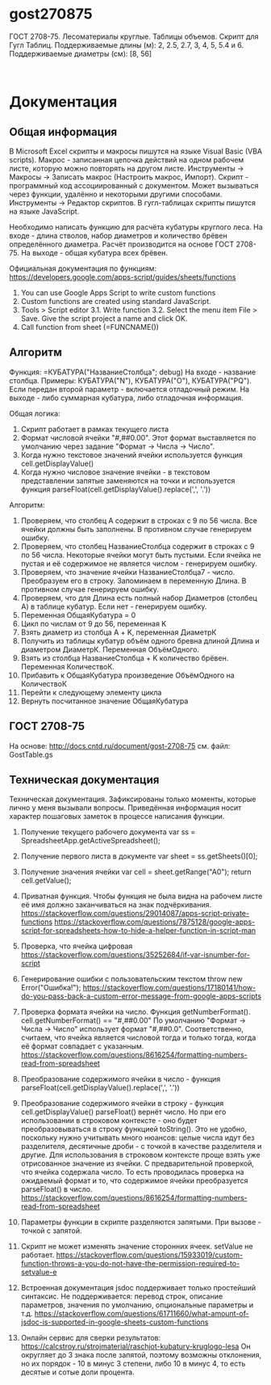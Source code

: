 # gost270875
ГОСТ 2708-75. Лесоматериалы круглые. Таблицы объемов. Скрипт для Гугл Таблиц.
Поддерживаемые длины (м): 2, 2.5, 2.7, 3, 4, 5, 5.4 и 6.
Поддерживаемые диаметры (см): [8, 56]

<br/>

# Документация

## Общая информация

В Microsoft Excel скрипты и макросы пишутся на языке Visual Basic (VBA scripts).
Макрос - записанная цепочка действий на одном рабочем листе, которую можно повторять на другом листе.
Инструменты -> Макросы -> Записать макрос (Настроить макрос, Импорт).
Скрипт - программный код ассоциированный с документом. Может вызываться через функции, удалённо и некоторыми другими способами.
Инструменты -> Редактор скриптов. 
В гугл-таблицах скрипты пишутся на языке JavaScript.

Необходимо написать функцию для расчёта кубатуры круглого леса. На входе - длина стволов, набор диаметров и количество брёвен определённого диаметра. Расчёт производится на основе ГОСТ 2708-75. На выходе - общая кубатура всех брёвен.

Официальная документация по функциям: https://developers.google.com/apps-script/guides/sheets/functions
1. You can use Google Apps Script to write custom functions
2. Custom functions are created using standard JavaScript.
3. Tools > Script editor
3.1. Write function
3.2. Select the menu item File > Save. Give the script project a name and click OK.
4. Call function from sheet (=FUNCNAME())

## Алгоритм

Функция: =КУБАТУРА("НазваниеСтолбца"; debug)
На входе - название столбца. Примеры: КУБАТУРА("N"), КУБАТУРА("O"), КУБАТУРА("PQ"). Если передан второй параметр - включается отладочный режим.
На выходе - либо суммарная кубатура, либо отладочная информация.

Общая логика:
1. Скрипт работает в рамках текущего листа
2. Формат числовой ячейки "#,##0.00". Этот формат выставляется по умолчанию через задание "Формат -> Числа -> Число".
3. Когда нужно текстовое значений ячейки используется функция cell.getDisplayValue()
4. Когда нужно числовое значение ячейки - в текстовом представлении запятые заменяются на точки и используется функция parseFloat(cell.getDisplayValue().replace(',', '.'))

Алгоритм:
1. Проверяем, что столбец А содержит в строках с 9 по 56 числа. Все ячейки должны быть заполнены. В противном случае генерируем ошибку.
2. Проверяем, что столбец НазваниеСтолбца содержит в строках с 9 по 56 числа. Некоторые ячейки могут быть пустыми. Если ячейка не пустая и её содержимое не является числом - генерируем ошибку.
3. Проверяем, что значение ячейки НазваниеСтолбца7 - число. Преобразуем его в строку. Запоминаем  в переменную Длина. В противном случае генерируем ошибку.
4. Проверяем, что для Длина есть полный набор Диаметров (столбец А) в таблице кубатур. Если нет - генерируем ошибку.
5. Переменная ОбщаяКубатура = 0
6. Цикл по числам от 9 до 56, переменная K
7. Взять диаметр из столбца А + K, переменная ДиаметрК
8. Получить из таблицы кубатур объём одного бревна длиной Длина и диаметром ДиаметрК. Переменная ОбъёмОдного.
9. Взять из столбца НазваниеСтолбца + K количество брёвен. Переменная КоличествоК.
10. Прибавить к ОбщаяКубатура произведение ОбъёмОдного на КоличествоК
11. Перейти к следующему элементу цикла
12. Вернуть посчитанное значение ОбщаяКубатура

## ГОСТ 2708-75

На основе: http://docs.cntd.ru/document/gost-2708-75
см. файл: GostTable.gs

## Техническая документация

Техническая документация. Зафиксированы только моменты, которые лично у меня вызывали вопросы. Приведённая информация носит характер пошаговых заметок в процессе написания функции.

1. Получение текущего рабочего документа
var ss = SpreadsheetApp.getActiveSpreadsheet();

2. Получение первого листа в документе
var sheet = ss.getSheets()[0];

3. Получение значения ячейки
var cell = sheet.getRange("A0");
return cell.getValue();

4. Приватная функция. Чтобы функция не была видна на рабочем листе её имя должно заканчиваться на знак подчёркивания.
https://stackoverflow.com/questions/29014087/apps-script-private-functions
https://stackoverflow.com/questions/7875128/google-apps-script-for-spreadsheets-how-to-hide-a-helper-function-in-script-man

5. Проверка, что ячейка цифровая
https://stackoverflow.com/questions/35252684/if-var-isnumber-for-script

6. Генерирование ошибки с пользовательским текстом
throw new Error("Ошибка!");
https://stackoverflow.com/questions/17180141/how-do-you-pass-back-a-custom-error-message-from-google-apps-scripts

7. Проверка формата ячейки на число. Функция getNumberFormat().
cell.getNumberFormat() == "#,##0.00"
По умолчанию "Формат -> Числа -> Число" использует формат "#,##0.0". Соответственно, считаем, что ячейка является числовой тогда и только тогда, когда её формат совпадает с указанным.
https://stackoverflow.com/questions/8616254/formatting-numbers-read-from-spreadsheet

8. Преобразование содержимого ячейки в число - функция parseFloat(cell.getDisplayValue().replace(',', '.'))

9. Преобразование содержимого ячейки в строку - функция cell.getDisplayValue()
parseFloat() вернёт число. Но при его использовании в строковом контексте - оно будет преобразовываться в строку функцией toString(). Это не удобно, поскольку нужно учитывать много нюансов: целые числа идут без разделителя, десятичные дроби - с точкой в качестве разделителя и другие.
Для использования в строковом контексте проще взять уже отрисованное значение из ячейки. С предварительной проверкой, что ячейка содержала число. То есть проводилась проверка на ожидаемый формат и то, что содержимое ячейки преобразуется parseFloat() в число.
https://stackoverflow.com/questions/8616254/formatting-numbers-read-from-spreadsheet

10. Параметры функции в скрипте разделяются запятыми. При вызове - точкой с запятой.

11. Скрипт не может изменять значение сторонних ячеек. setValue не работает.
https://stackoverflow.com/questions/15933019/custom-function-throws-a-you-do-not-have-the-permission-required-to-setvalue-e

12. Встроенная документация jsdoc поддерживает только простейший синтаксис. Не поддерживается: перевод строк, описание параметров, значения по умолчанию, опциональные параметры и т.д.
https://stackoverflow.com/questions/61711660/what-amount-of-jsdoc-is-supported-in-google-sheets-custom-functions

13. Онлайн сервис для сверки результатов: https://calcstroy.ru/strojmaterial/raschjot-kubatury-kruglogo-lesa
Он округляет до 3 знака после запятой, поэтому возможны отклонения, но их порядок - 10 в минус 3 степени, либо 10 в минус 4, то есть десятые и сотые доли процента.
